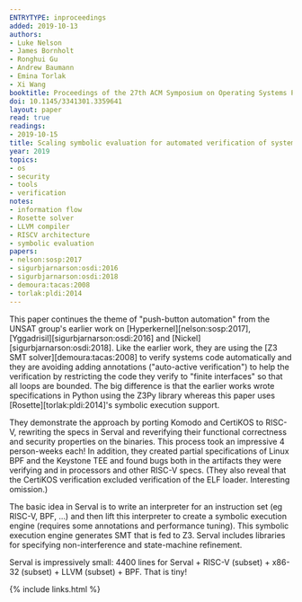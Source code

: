 ```yaml
---
ENTRYTYPE: inproceedings
added: 2019-10-13
authors:
- Luke Nelson
- James Bornholt
- Ronghui Gu
- Andrew Baumann
- Emina Torlak
- Xi Wang
booktitle: Proceedings of the 27th ACM Symposium on Operating Systems Principles (SOSP)
doi: 10.1145/3341301.3359641
layout: paper
read: true
readings:
- 2019-10-15
title: Scaling symbolic evaluation for automated verification of systems code with Serval
year: 2019
topics:
- os
- security
- tools
- verification
notes:
- information flow
- Rosette solver
- LLVM compiler
- RISCV architecture
- symbolic evaluation
papers:
- nelson:sosp:2017
- sigurbjarnarson:osdi:2016
- sigurbjarnarson:osdi:2018
- demoura:tacas:2008
- torlak:pldi:2014
---
```


This paper continues the theme of "push-button automation" from the UNSAT group's earlier work on
[Hyperkernel][nelson:sosp:2017],
[Yggadrisil][sigurbjarnarson:osdi:2016]
and [Nickel][sigurbjarnarson:osdi:2018].
Like the earlier work, they are using the [Z3 SMT solver][demoura:tacas:2008] to verify systems code automatically 
and they are avoiding adding annotations ("auto-active verification") to help the verification 
by restricting the code they verify to "finite interfaces" so that all loops are bounded.
The big difference is that the earlier works wrote specifications in Python using the Z3Py library whereas this paper uses
[Rosette][torlak:pldi:2014]'s symbolic execution support.

They demonstrate the approach by porting Komodo and CertiKOS to RISC-V, rewriting the specs in Serval and reverifying their functional correctness and security properties on the binaries.  This process took an impressive 4 person-weeks each!
In addition, they created partial specifications of Linux BPF and the Keystone TEE and found bugs both in the artifacts they were verifying and in processors and other RISC-V specs.
(They also reveal that the CertiKOS verification excluded verification of the ELF loader.  Interesting omission.)

The basic idea in Serval is to write an interpreter for an instruction set (eg RISC-V, BPF, ...) and then lift this interpreter to create a symbolic execution engine (requires some annotations and performance tuning).  This symbolic execution engine generates SMT that is fed to Z3. Serval includes libraries for specifying non-interference and state-machine refinement.

Serval is impressively small: 4400 lines for Serval + RISC-V (subset) + x86-32 (subset) + LLVM (subset) + BPF.  That is tiny!

{% include links.html %}

